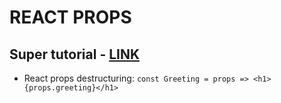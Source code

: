 # REACT PROPS

## Super tutorial - [LINK](https://www.robinwieruch.de/react-pass-props-to-component/)

* React props destructuring: `const Greeting = props => <h1>{props.greeting}</h1>`
